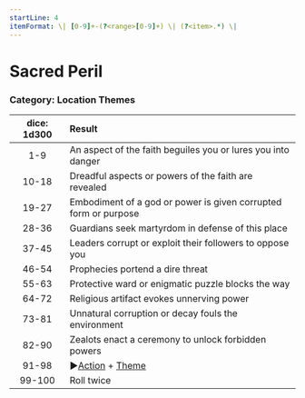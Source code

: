 ```yaml
---
startLine: 4
itemFormat: \| [0-9]+-(?<range>[0-9]+) \| (?<item>.*) \|
---
```

# Sacred Peril
### Category: Location Themes

| dice: 1d300 | Result |
|:----:|:-------|
| 1-9 | An aspect of the faith beguiles you or lures you into danger |
| 10-18 | Dreadful aspects or powers of the faith are revealed |
| 19-27 | Embodiment of a god or power is given corrupted form or purpose |
| 28-36 | Guardians seek martyrdom in defense of this place |
| 37-45 | Leaders corrupt or exploit their followers to oppose you |
| 46-54 | Prophecies portend a dire threat |
| 55-63 | Protective ward or enigmatic puzzle blocks the way |
| 64-72 | Religious artifact evokes unnerving power |
| 73-81 | Unnatural corruption or decay fouls the environment |
| 82-90 | Zealots enact a ceremony to unlock forbidden powers |
| 91-98 | ▶[Action](Core_Action.md) + [Theme](Core_Theme.md) |
| 99-100 | Roll twice |
